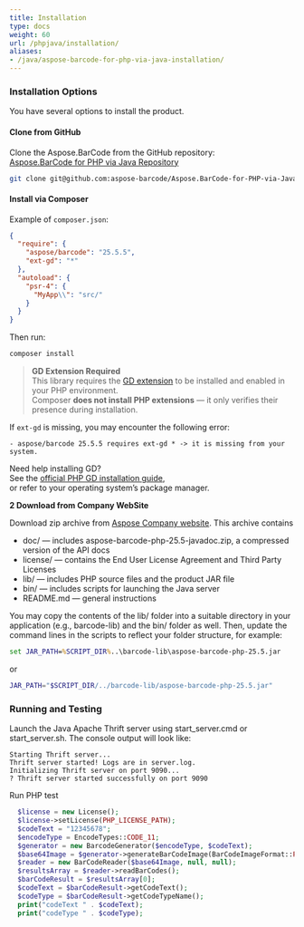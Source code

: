 ```yaml
---
title: Installation
type: docs
weight: 60
url: /phpjava/installation/
aliases:
- /java/aspose-barcode-for-php-via-java-installation/
---
```


### Installation Options

You have several options to install the product.

#### **Clone from GitHub**

Clone the Aspose.BarCode from the GitHub repository:  
[Aspose.BarCode for PHP via Java Repository](https://github.com/aspose-barcode/Aspose.BarCode-for-PHP-via-Java/tree/master)

```bash
git clone git@github.com:aspose-barcode/Aspose.BarCode-for-PHP-via-Java.git
```

#### **Install via Composer**

Example of `composer.json`:

```json
{
  "require": {
    "aspose/barcode": "25.5.5",
    "ext-gd": "*"
  },
  "autoload": {
    "psr-4": {
      "MyApp\\": "src/"
    }
  }
}
```

Then run:

```bash
composer install
```

> **GD Extension Required**  
> This library requires the [GD extension](https://www.php.net/manual/en/book.image.php) to be installed and enabled in your PHP environment.  
> Composer **does not install PHP extensions** — it only verifies their presence during installation.

If `ext-gd` is missing, you may encounter the following error:

```
- aspose/barcode 25.5.5 requires ext-gd * -> it is missing from your system.
```

Need help installing GD?  
See the [official PHP GD installation guide](https://www.php.net/manual/en/image.installation.php),  
or refer to your operating system’s package manager.



**2 Download from Company WebSite**

Download zip archive from <a href="https://releases.aspose.com/barcode/php/" target="_blank">Aspose Company website</a>.
This archive contains
- doc/ — includes aspose-barcode-php-25.5-javadoc.zip, a compressed version of the API docs
- license/ — contains the End User License Agreement and Third Party Licenses
- lib/ — includes PHP source files and the product JAR file
- bin/ — includes scripts for launching the Java server
- README.md — general instructions

You may copy the contents of the lib/ folder into a suitable directory in your application 
(e.g., barcode-lib) and the bin/ folder as well.
Then, update the command lines in the scripts to reflect your folder structure, for example:
```cmd
set JAR_PATH=%SCRIPT_DIR%..\barcode-lib\aspose-barcode-php-25.5.jar
```
or
```bash
JAR_PATH="$SCRIPT_DIR/../barcode-lib/aspose-barcode-php-25.5.jar"
```

### Running and Testing
Launch the Java Apache Thrift server using start_server.cmd or start_server.sh.
The console output will look like:
```log
Starting Thrift server...
Thrift server started! Logs are in server.log.
Initializing Thrift server on port 9090...
? Thrift server started successfully on port 9090
```
Run PHP test
```php
  $license = new License();
  $license->setLicense(PHP_LICENSE_PATH);
  $codeText = "12345678";
  $encodeType = EncodeTypes::CODE_11;
  $generator = new BarcodeGenerator($encodeType, $codeText);
  $base64Image = $generator->generateBarCodeImage(BarCodeImageFormat::PNG);
  $reader = new BarCodeReader($base64Image, null, null);
  $resultsArray = $reader->readBarCodes();
  $barCodeResult = $resultsArray[0];
  $codeText = $barCodeResult->getCodeText();
  $codeType = $barCodeResult->getCodeTypeName();
  print("codeText " . $codeText);
  print("codeType " . $codeType);
```



